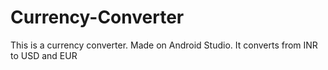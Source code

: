 # Currency-Converter
This is a currency converter. Made on Android Studio. It converts from INR to USD and EUR
